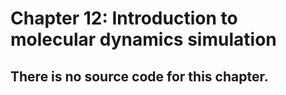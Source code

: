 # Chapter 12: Introduction to molecular dynamics simulation

## There is no source code for this chapter.
